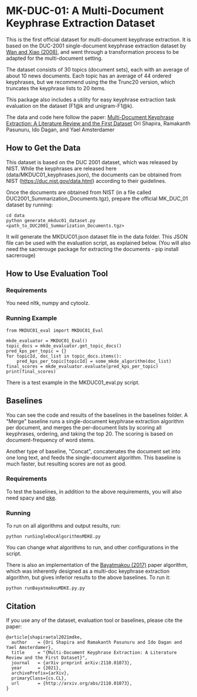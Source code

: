 # MK-DUC-01: A Multi-Document Keyphrase Extraction Dataset

This is the first official dataset for multi-document keyphrase extraction. It is based on the DUC-2001 single-document keyphrase extraction dataset by [Wan and Xiao (2008)](http://www.aclweb.org/anthology/C08-1122.pdf), and went through a transformation process to be adapted for the multi-document setting.

The dataset consists of 30 topics (document sets), each with an average of about 10 news documents. Each topic has an average of 44 ordered keyphrases, but we recommend using the the Trunc20 version, which truncates the keyphrase lists to 20 items.

This package also includes a utility for easy keyphrase extraction task evaluation on the dataset (F1@k and unigram-F1@k).

The data and code here follow the paper:
[Multi-Document Keyphrase Extraction: A Literature Review and the First Dataset](https://arxiv.org/pdf/2110.01073.pdf)
Ori Shapira, Ramakanth Pasunuru, Ido Dagan, and Yael Amsterdamer

## How to Get the Data

This dataset is based on the DUC 2001 dataset, which was released by NIST. While the keyphrases are released here (data/MKDUC01_keyphrases.json), the documents can be obtained from NIST (https://duc.nist.gov/data.html) according to their guidelines.

Once the documents are obtained from NIST (in a file called DUC2001_Summarization_Documents.tgz), prepare the official MK_DUC_01 dataset by running:
```
cd data
python generate_mkduc01_dataset.py <path_to_DUC2001_Summarization_Documents.tgz>
```
It will generate the MKDUC01.json dataset file in the data folder. This JSON file can be used with the evaluation script, as explained below.
(You will also need the sacrerouge package for extracting the documents - pip install sacrerouge)


## How to Use Evaluation Tool

### Requirements
You need nltk, numpy and cytoolz.

### Running Example

```
from MKDUC01_eval import MKDUC01_Eval

mkde_evaluator = MKDUC01_Eval()
topic_docs = mkde_evaluator.get_topic_docs()
pred_kps_per_topic = {}
for topicId, doc_list in topic_docs.items():
    pred_kps_per_topic[topicId] = some_mkde_algorithm(doc_list)
final_scores = mkde_evaluator.evaluate(pred_kps_per_topic)
print(final_scores)
```
There is a test example in the MKDUC01_eval.py script.

## Baselines

You can see the code and results of the baselines in the baselines folder. A "Merge" baseline runs a single-document keyphrase extraction algorithm per document, and merges the per-document lists by scoring all keyphrases, ordering, and taking the top 20. The scoring is based on document-frequency of word stems.

Another type of baseline, "Concat", concatenates the document set into one long text, and feeds the single-document algorithm. This baseline is much faster, but resulting scores are not as good.

### Requirements
To test the baselines, in addition to the above requirements, you will also need spacy and [pke](https://github.com/boudinfl/pke).

### Running
To run on all algorithms and output results, run:
```
python runSingleDocAlgorithmsMDKE.py
```
You can change what algorithms to run, and other configurations in the script.

There is also an implementation of the [Bayatmakou (2017)](https://ieeexplore.ieee.org/document/8515121) paper algorithm, which was inherently designed as a multi-doc keyphrase extraction algorithm, but gives inferior results to the above baselines. To run it:
```
python runBayatmakouMDKE.py.py
```

## Citation

If you use any of the dataset, evaluation tool or baselines, please cite the paper:
```
@article{shapiraetal2021mdke,
  author    = {Ori Shapira and Ramakanth Pasunuru and Ido Dagan and Yael Amsterdamer},
  title     = "{Multi-Document Keyphrase Extraction: A Literature Review and the First Dataset}", 
  journal   = {arXiv preprint arXiv:2110.01073},
  year      = {2021},
  archivePrefix={arXiv},
  primaryClass={cs.CL},
  url       = {http://arxiv.org/abs/2110.01073},
}
```